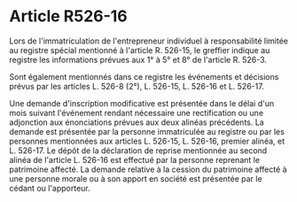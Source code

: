 # Article R526-16

Lors de l'immatriculation de l'entrepreneur individuel à responsabilité limitée au registre spécial mentionné à l'article R. 526-15, le greffier indique au registre les informations prévues aux 1° à 5° et 8° de l'article R. 526-3.

Sont également mentionnés dans ce registre les événements et décisions prévus par les articles L. 526-8 (2°), L. 526-15, L. 526-16 et L. 526-17.

Une demande d'inscription modificative est présentée dans le délai d'un mois suivant l'événement rendant nécessaire une rectification ou une adjonction aux énonciations prévues aux deux alinéas précédents. La demande est présentée par la personne immatriculée au registre ou par les personnes mentionnées aux articles L. 526-15, L. 526-16, premier alinéa, et L. 526-17. Le dépôt de la déclaration de reprise mentionnée au second alinéa de l'article L. 526-16 est effectué par la personne reprenant le patrimoine affecté. La demande relative à la cession du patrimoine affecté à une personne morale ou à son apport en société est présentée par le cédant ou l'apporteur.
